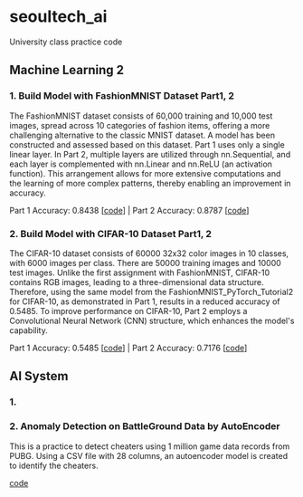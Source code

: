 # seoultech_ai
University class practice code

## Machine Learning 2

### 1. Build Model with FashionMNIST Dataset Part1, 2

The FashionMNIST dataset consists of 60,000 training and 10,000 test images, spread across 10 categories of fashion items, offering a more challenging alternative to the classic MNIST dataset.
A model has been constructed and assessed based on this dataset. Part 1 uses only a single linear layer. In Part 2, multiple layers are utilized through nn.Sequential, and each layer is complemented with nn.Linear and nn.ReLU (an activation function). This arrangement allows for more extensive computations and the learning of more complex patterns, thereby enabling an improvement in accuracy.

Part 1 Accuracy: 0.8438  [[code](https://github.com/Kdavid2355/seoultech_ai/blob/main/FashionMNIST_PyTorch_Tutorial1.ipynb)]  |  Part 2 Accuracy: 0.8787 [[code](https://github.com/Kdavid2355/seoultech_ai/blob/main/FashionMNIST_PyTorch_Tutorial2.ipynb)]

### 2. Build Model with CIFAR-10 Dataset Part1, 2

The CIFAR-10 dataset consists of 60000 32x32 color images in 10 classes, with 6000 images per class. There are 50000 training images and 10000 test images. Unlike the first assignment with FashionMNIST, CIFAR-10 contains RGB images, leading to a three-dimensional data structure. Therefore, using the same model from the FashionMNIST_PyTorch_Tutorial2 for CIFAR-10, as demonstrated in Part 1, results in a reduced accuracy of 0.5485. To improve performance on CIFAR-10, Part 2 employs a Convolutional Neural Network (CNN) structure, which enhances the model's capability.

Part 1 Accuracy: 0.5485  [[code](https://github.com/Kdavid2355/seoultech_ai/blob/2112c3811646cccfc5d93fcf882e322b7e95a378/CIFAR_10_PyTorch_Tutorial1.ipynb)]  | Part 2 Accuracy: 0.7176    [[code](https://github.com/Kdavid2355/seoultech_ai/blob/e04e3d8149dbed77360ff2c650d4a1e450a6628b/CIFAR_10_PyTorch_Tutorial2.ipynb)]


## AI System

### 1. 


### 2. Anomaly Detection on BattleGround Data by AutoEncoder

This is a practice to detect cheaters using 1 million game data records from PUBG. Using a CSV file with 28 columns, an autoencoder model is created to identify the cheaters.

[code](https://github.com/Kdavid2355/seoultech_ai/blob/main/AISystem/Anomaly_Detection_on_BattleGround_Data_using_Autoencoder.ipynb)
